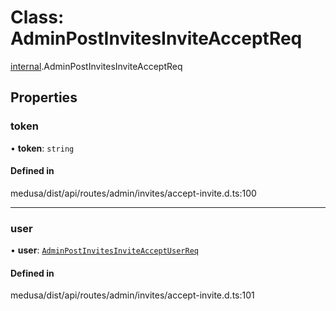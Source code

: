# Class: AdminPostInvitesInviteAcceptReq

[internal](../modules/internal-10.md).AdminPostInvitesInviteAcceptReq

## Properties

### token

• **token**: `string`

#### Defined in

medusa/dist/api/routes/admin/invites/accept-invite.d.ts:100

___

### user

• **user**: [`AdminPostInvitesInviteAcceptUserReq`](internal-10.AdminPostInvitesInviteAcceptUserReq.md)

#### Defined in

medusa/dist/api/routes/admin/invites/accept-invite.d.ts:101
